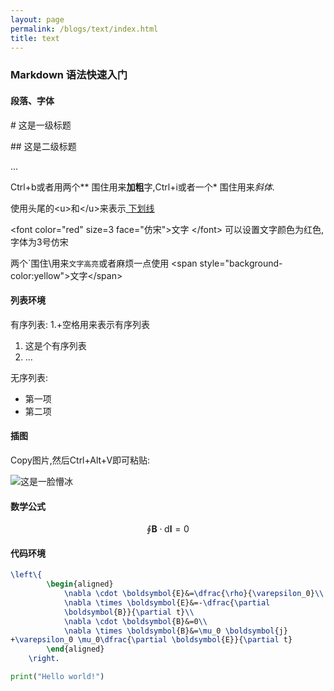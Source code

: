 ```yaml
---
layout: page
permalink: /blogs/text/index.html
title: text
---
```

### Markdown 语法快速入门

#### 段落、字体

\# 这是一级标题

\## 这是二级标题

...

Ctrl+b或者用两个** 围住用来**加粗**字,Ctrl+i或者一个* 围住用来*斜体*.
   
使用头尾的\<u>和\</u>来表示<u> 下划线</u>

\<font color="red" size=3 face="仿宋">文字 \</font>
可以设置文字颜色为红色,字体为3号仿宋

两个\`围住\用来`文字高亮`或者麻烦一点使用
\<span style="background-color:yellow">文字\</span>

#### 列表环境

有序列表:
1.+空格用来表示有序列表

1. 这是个有序列表
2. ...
   
无序列表:

- 第一项
- 第二项


#### 插图

Copy图片,然后Ctrl+Alt+V即可粘贴:

![这是一脸懵冰](2024-01-21-12-43-36.png)


#### 数学公式

$$\oint \boldsymbol{B}\cdot \text{d}\boldsymbol{l}=0$$


#### 代码环境
```LaTeX
\left\{
        \begin{aligned}
            \nabla \cdot \boldsymbol{E}&=\dfrac{\rho}{\varepsilon_0}\\
            \nabla \times \boldsymbol{E}&=-\dfrac{\partial
            \boldsymbol{B}}{\partial t}\\
            \nabla \cdot \boldsymbol{B}&=0\\
            \nabla \times \boldsymbol{B}&=\mu_0 \boldsymbol{j}
+\varepsilon_0 \mu_0\dfrac{\partial \boldsymbol{E}}{\partial t}
        \end{aligned}
    \right.
```
```Python
print("Hello world!")
```

